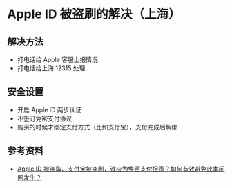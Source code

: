 # Apple ID 被盗刷的解决（上海）

## 解决方法
* 打电话给 Apple 客服上报情况
* 打电话给上海 12315 处理

## 安全设置
* 开启 Apple ID 两步认证
* 不签订免密支付协议
* 购买的时候才绑定支付方式（比如支付宝），支付完成后解绑

## 参考资料
* [Apple ID 被盗取、支付宝被盗刷，谁应为免密支付担责？如何有效避免此类问题发生？](https://www.zhihu.com/question/298321122/answer/511277148)

